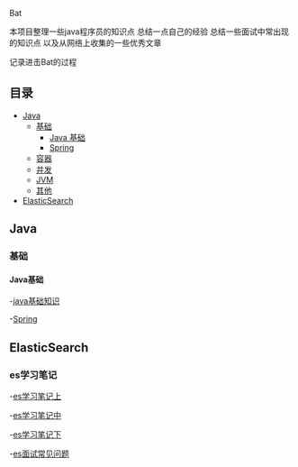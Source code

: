 Bat

本项目整理一些java程序员的知识点 总结一点自己的经验 总结一些面试中常出现的知识点  以及从网络上收集的一些优秀文章

记录进击Bat的过程

## 目录

- [Java](#java)
    - [基础](#基础)
        -  [Java 基础](#Java基础)
        -  [Spring](#Spring)
    - [容器](#容器)
    - [并发](#并发)
    - [JVM](#jvm)
    - [其他](#其他)
- [ElasticSearch](#ElasticSearch)

## Java
   ### 基础
   #### Java基础
 -[java基础知识](https://github.com/hailin1994/JavaGuide/blob/master/docs/java/Java%E5%9F%BA%E7%A1%80%E7%9F%A5%E8%AF%86.md)

-[Spring](#)

## ElasticSearch
   ### es学习笔记
-[es学习笔记上](doc/java/ElasticSearch/elasticsearch上.md)

-[es学习笔记中](doc/java/ElasticSearch/elasticsearch中.md)

-[es学习笔记下](doc/java/ElasticSearch/elasticsearch下.md)

-[es面试常见问题](doc/java/ElasticSearch/es常见问题.md)





